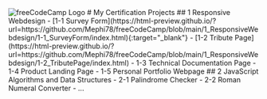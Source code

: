 <img class="fcclogo" src="https://cdn.freecodecamp.org/platform/universal/fcc_primary.svg" alt="freeCodeCamp Logo" />
# My Certification Projects
## 1 Responsive Webdesign
- [1-1 Survey Form](https://html-preview.github.io/?url=https://github.com/Mephi78/freeCodeCamp/blob/main/1_ResponsiveWebdesign/1-1_SurveyForm/index.html){:target="_blank"}
- [1-2 Tribute Page](https://html-preview.github.io/?url=https://github.com/Mephi78/freeCodeCamp/blob/main/1_ResponsiveWebdesign/1-2_TributePage/index.html)
- 1-3 Technical Documentation Page
- 1-4 Product Landing Page
- 1-5 Personal Portfolio Webpage
## 2 JavaScript Algorithms and Data Structures
- 2-1 Palindrome Checker
- 2-2 Roman Numeral Converter
- ...
